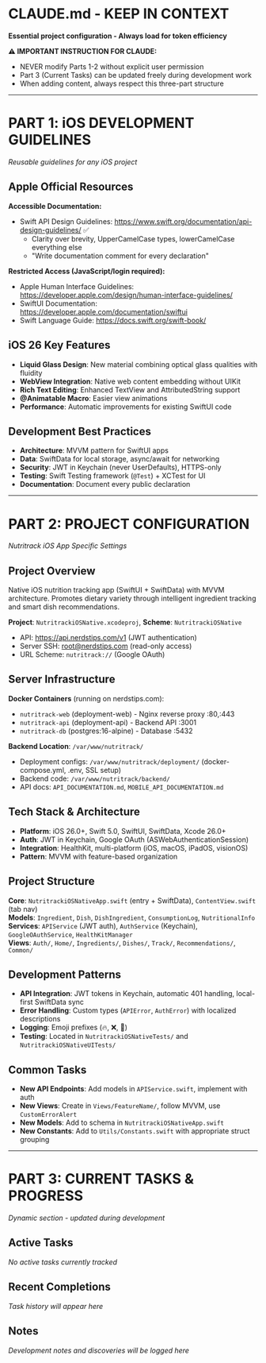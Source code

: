 # CLAUDE.md - KEEP IN CONTEXT
**Essential project configuration - Always load for token efficiency**

**⚠️ IMPORTANT INSTRUCTION FOR CLAUDE:**
- NEVER modify Parts 1-2 without explicit user permission
- Part 3 (Current Tasks) can be updated freely during development work
- When adding content, always respect this three-part structure

---

# PART 1: iOS DEVELOPMENT GUIDELINES
*Reusable guidelines for any iOS project*

## Apple Official Resources
**Accessible Documentation:**
- Swift API Design Guidelines: https://www.swift.org/documentation/api-design-guidelines/ ✅
  - Clarity over brevity, UpperCamelCase types, lowerCamelCase everything else
  - "Write documentation comment for every declaration"

**Restricted Access (JavaScript/login required):**
- Apple Human Interface Guidelines: https://developer.apple.com/design/human-interface-guidelines/
- SwiftUI Documentation: https://developer.apple.com/documentation/swiftui
- Swift Language Guide: https://docs.swift.org/swift-book/

## iOS 26 Key Features
- **Liquid Glass Design**: New material combining optical glass qualities with fluidity
- **WebView Integration**: Native web content embedding without UIKit
- **Rich Text Editing**: Enhanced TextView and AttributedString support
- **@Animatable Macro**: Easier view animations
- **Performance**: Automatic improvements for existing SwiftUI code

## Development Best Practices
- **Architecture**: MVVM pattern for SwiftUI apps
- **Data**: SwiftData for local storage, async/await for networking
- **Security**: JWT in Keychain (never UserDefaults), HTTPS-only
- **Testing**: Swift Testing framework (`@Test`) + XCTest for UI
- **Documentation**: Document every public declaration

---

# PART 2: PROJECT CONFIGURATION
*Nutritrack iOS App Specific Settings*

## Project Overview
Native iOS nutrition tracking app (SwiftUI + SwiftData) with MVVM architecture. Promotes dietary variety through intelligent ingredient tracking and smart dish recommendations.

**Project**: `NutritrackiOSNative.xcodeproj`, **Scheme**: `NutritrackiOSNative`
- API: https://api.nerdstips.com/v1 (JWT authentication)
- Server SSH: root@nerdstips.com (read-only access)
- URL Scheme: `nutritrack://` (Google OAuth)

## Server Infrastructure
**Docker Containers** (running on nerdstips.com):
- `nutritrack-web` (deployment-web) - Nginx reverse proxy :80,:443
- `nutritrack-api` (deployment-api) - Backend API :3001  
- `nutritrack-db` (postgres:16-alpine) - Database :5432

**Backend Location**: `/var/www/nutritrack/`
- Deployment configs: `/var/www/nutritrack/deployment/` (docker-compose.yml, .env, SSL setup)
- Backend code: `/var/www/nutritrack/backend/`
- API docs: `API_DOCUMENTATION.md`, `MOBILE_API_DOCUMENTATION.md`

## Tech Stack & Architecture
- **Platform**: iOS 26.0+, Swift 5.0, SwiftUI, SwiftData, Xcode 26.0+
- **Auth**: JWT in Keychain, Google OAuth (ASWebAuthenticationSession)
- **Integration**: HealthKit, multi-platform (iOS, macOS, iPadOS, visionOS)
- **Pattern**: MVVM with feature-based organization

## Project Structure
**Core**: `NutritrackiOSNativeApp.swift` (entry + SwiftData), `ContentView.swift` (tab nav)  
**Models**: `Ingredient`, `Dish`, `DishIngredient`, `ConsumptionLog`, `NutritionalInfo`  
**Services**: `APIService` (JWT auth), `AuthService` (Keychain), `GoogleOAuthService`, `HealthKitManager`  
**Views**: `Auth/`, `Home/`, `Ingredients/`, `Dishes/`, `Track/`, `Recommendations/`, `Common/`

## Development Patterns
- **API Integration**: JWT tokens in Keychain, automatic 401 handling, local-first SwiftData sync
- **Error Handling**: Custom types (`APIError`, `AuthError`) with localized descriptions
- **Logging**: Emoji prefixes (🔥, ❌, 📱)
- **Testing**: Located in `NutritrackiOSNativeTests/` and `NutritrackiOSNativeUITests/`

## Common Tasks
- **New API Endpoints**: Add models in `APIService.swift`, implement with auth
- **New Views**: Create in `Views/FeatureName/`, follow MVVM, use `CustomErrorAlert`
- **New Models**: Add to schema in `NutritrackiOSNativeApp.swift`
- **New Constants**: Add to `Utils/Constants.swift` with appropriate struct grouping

---

# PART 3: CURRENT TASKS & PROGRESS
*Dynamic section - updated during development*

## Active Tasks
*No active tasks currently tracked*

## Recent Completions
*Task history will appear here*

## Notes
*Development notes and discoveries will be logged here*